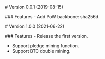# Version 0.0.1 (2019-08-15)

### Features
- Add PoW backbone: sha256d.


# Version 1.0.0 (2021-06-22)

### Features
- Release the first version.
- Support pledge mining function.
- Support BTC double mining.
